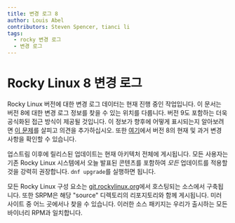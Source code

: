 ```yaml
---
title: 변경 로그 8
author: Louis Abel
contributors: Steven Spencer, tianci li
tags:
  - rocky 변경 로그
  - 변경 로그
---
```


# Rocky Linux 8 변경 로그

Rocky Linux 버전에 대한 변경 로그 데이터는 현재 진행 중인 작업입니다. 이 문서는 버전 8에 대한 변경 로그 정보를 찾을 수 있는 위치를 다룹니다. 버전 9도 포함하는 더욱 공식화된 접근 방식이 제공될 것입니다. 이 정보가 향후에 어떻게 표시되는지 알아보려면 [이 문제](https://github.com/rocky-linux/peridot/issues/9)를 살피고 의견을 추가하십시오. 또한 [여기](https://errata.build.resf.org/)에서 버전 8의 현재 및 과거 변경 사항을 확인할 수 있습니다.

업스트림 이후에 릴리스된 업데이트는 현재 아키텍처 전체에 게시됩니다. 모든 사용자는 기존 Rocky Linux 시스템에서 오늘 발표된 콘텐츠를 포함하여 *모든* 업데이트를 적용할 것을 강력히 권장합니다. `dnf upgrade`를 실행하면 됩니다.

모든 Rocky Linux 구성 요소는 [git.rockylinux.org](https://git.rockylinux.org)에서 호스팅되는 소스에서 구축됩니다. 또한 SRPM은 해당 "source" 디렉토리의 리포지토리와 함께 게시됩니다. 미러 사이트 중 어느 곳에서나 찾을 수 있습니다. 이러한 소스 패키지는 우리가 출시하는 모든 바이너리 RPM과 일치합니다.
